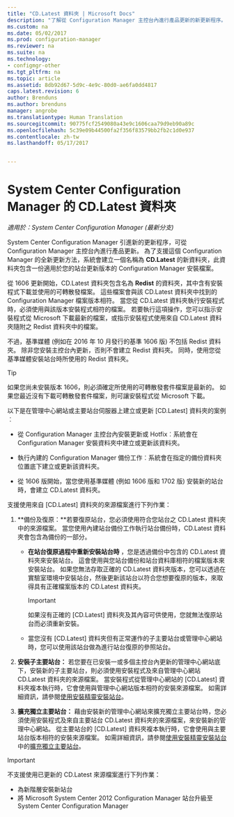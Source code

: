 ```yaml
---
title: "CD.Latest 資料夾 | Microsoft Docs"
description: "了解從 Configuration Manager 主控台內進行產品更新的新更新程序。"
ms.custom: na
ms.date: 05/02/2017
ms.prod: configuration-manager
ms.reviewer: na
ms.suite: na
ms.technology:
- configmgr-other
ms.tgt_pltfrm: na
ms.topic: article
ms.assetid: 8db92d67-5d9c-4e9c-80d0-ae6fa0dd4817
caps.latest.revision: 6
author: Brenduns
ms.author: brenduns
manager: angrobe
ms.translationtype: Human Translation
ms.sourcegitcommit: 90775fcf2549080a43e9c1606caa79d9eb90a89c
ms.openlocfilehash: 5c39e09b44500fa2f356f83579bb2fb2c1d0e937
ms.contentlocale: zh-tw
ms.lasthandoff: 05/17/2017


---
```

# <a name="the-cdlatest-folder-for-system-center-configuration-manager"></a>System Center Configuration Manager 的 CD.Latest 資料夾

*適用於：System Center Configuration Manager (最新分支)*

System Center Configuration Manager 引進新的更新程序，可從 Configuration Manager 主控台內進行產品更新。 為了支援這個 Configuration Manager 的全新更新方法，系統會建立一個名稱為 **CD.Latest** 的新資料夾，此資料夾包含一份適用於您的站台更新版本的 Configuration Manager 安裝檔案。  

從 1606 更新開始，CD.Latest 資料夾包含名為 **Redist** 的資料夾，其中含有安裝程式下載並使用的可轉散發檔案。 這些檔案會與該 CD.Latest 資料夾中找到的 Configuration Manager 檔案版本相符。 當您從 CD.Latest 資料夾執行安裝程式時，必須使用與該版本安裝程式相符的檔案。 若要執行這項操作，您可以指示安裝程式從 Microsoft 下載最新的檔案，或指示安裝程式使用來自 CD.Latest 資料夾隨附之 Redist 資料夾中的檔案。

不過，基準媒體 (例如在 2016 年 10 月發行的基準 1606 版) 不包括 Redist 資料夾。 除非您安裝主控台內更新，否則不會建立 Redist 資料夾。 同時，使用您從基準媒體安裝站台時所使用的 Redist 資料夾。  

> [!TIP]
> 如果您尚未安裝版本 1606，則必須確定所使用的可轉散發套件檔案是最新的。 如果您最近沒有下載可轉散發套件檔案，則可讓安裝程式從 Microsoft 下載。   

 以下是在管理中心網站或主要站台伺服器上建立或更新 [CD.Latest] 資料夾的案例︰  

-   從 Configuration Manager 主控台內安裝更新或 Hotfix︰系統會在 Configuration Manager 安裝資料夾中建立或更新該資料夾。  

-   執行內建的 Configuration Manager 備份工作︰系統會在指定的備份資料夾位置底下建立或更新該資料夾。  

-  從 1606 版開始，當您使用基準媒體 (例如 1606 版和 1702 版) 安裝新的站台時，會建立 CD.Latest 資料夾。

支援使用來自 [CD.Latest] 資料夾的來源檔案進行下列作業：  

1.  **備份及復原：**若要復原站台，您必須使用符合您站台之 CD.Latest 資料夾中的來源檔案。 當您使用內建站台備份工作執行站台備份時，CD.Latest 資料夾會包含為備份的一部分。

    -   **在站台復原過程中重新安裝站台時** ，您是透過備份中包含的 CD.Latest 資料夾來安裝站台。 這會使用與您站台備份和站台資料庫相符的檔案版本來安裝站台。  如果您無法存取正確的 CD.Latest 資料夾版本，您可以透過在實驗室環境中安裝站台，然後更新該站台以符合您想要復原的版本，來取得具有正確檔案版本的 CD.Latest 資料夾。

        > [!IMPORTANT]  
        >  如果沒有正確的 [CD.Latest] 資料夾及其內容可供使用，您就無法復原站台而必須重新安裝。  

    -   當您沒有 [CD.Latest] 資料夾但有正常運作的子主要站台或管理中心網站時，您可以使用該站台做為進行站台復原的參照站台。  

2.  **安裝子主要站台：** 若您要在已安裝一或多個主控台內更新的管理中心網站底下，安裝新的子主要站台，則必須使用安裝程式及來自管理中心網站 CD.Latest 資料夾的來源檔案。 當安裝程式從管理中心網站的 [CD.Latest] 資料夾複本執行時，它會使用與管理中心網站版本相符的安裝來源檔案。 如需詳細資訊，請參閱[使用安裝精靈安裝站台](../../../core/servers/deploy/install/use-the-setup-wizard-to-install-sites.md)。  

3.  **擴充獨立主要站台：** 藉由安裝新的管理中心網站來擴充獨立主要站台時，您必須使用安裝程式及來自主要站台 CD.Latest 資料夾的來源檔案，來安裝新的管理中心網站。 從主要站台的 [CD.Latest] 資料夾複本執行時，它會使用與主要站台版本相符的安裝來源檔案。 如需詳細資訊，請參閱[使用安裝精靈安裝站台](../../../core/servers/deploy/install/use-the-setup-wizard-to-install-sites.md)中的[擴充獨立主要站台](../../../core/servers/deploy/install/use-the-setup-wizard-to-install-sites.md#bkmk_expand)。

> [!IMPORTANT]  
>  不支援使用已更新的 CD.Latest 來源檔案進行下列作業：  
>   
>  -   為新階層安裝新站台  
>  -   將 Microsoft System Center 2012 Configuration Manager 站台升級至 System Center Configuration Manager

